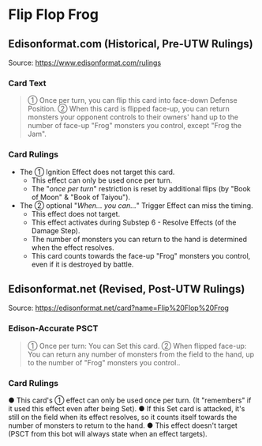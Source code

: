 # Flip Flop Frog

## Edisonformat.com (Historical, Pre-UTW Rulings)

Source: https://www.edisonformat.com/rulings

### Card Text

> ① Once per turn, you can flip this card into face-down Defense Position. ② When this card is flipped face-up, you can return monsters your opponent controls to their owners' hand up to the number of face-up "Frog" monsters you control, except "Frog the Jam".

### Card Rulings

*   The ① Ignition Effect does not target this card.
    *   This effect can only be used once per turn.
    *   The "_once per turn_" restriction is reset by additional flips (by "Book of Moon" & "Book of Taiyou").
*   The ② optional "_When... you can..._" Trigger Effect can miss the timing.
    *   This effect does not target.
    *   This effect activates during Substep 6 - Resolve Effects (of the Damage Step).
    *   The number of monsters you can return to the hand is determined when the effect resolves.
    *   This card counts towards the face-up "Frog" monsters you control, even if it is destroyed by battle.

## Edisonformat.net (Revised, Post-UTW Rulings)

Source: https://edisonformat.net/card?name=Flip%20Flop%20Frog

### Edison-Accurate PSCT

> ① Once per turn: You can Set this card.
> ② When flipped face-up: You can return any number of monsters from the field to the hand, up to the number of "Frog" monsters you control..

### Card Rulings

● This card's ① effect can only be used once per turn.
(It "remembers" if it used this effect even after being Set).
● If this Set card is attacked, it's still on the field when its effect resolves, so it counts itself towards the number of monsters to return to the hand.
● This effect doesn't target (PSCT from this bot will always state when an effect targets).
            